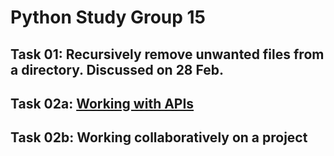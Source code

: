 # Python Study Group 15

## Task 01: Recursively remove unwanted files from a directory.  Discussed on 28 Feb.
## Task 02a: [Working with APIs ](https://github.com/Digital-Preservation-Coalition/PythonStudyGroups/blob/main/How-Tos/Use%20Case%20-%20Working%20with%20apis.md#working-with-apis)
## Task 02b: Working collaboratively on a project
